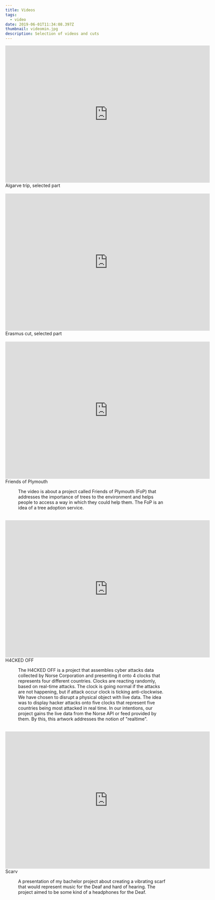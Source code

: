 ```yaml
---
title: Videos
tags:
  - video
date: 2019-06-01T11:34:08.397Z
thumbnail: videomin.jpg
description: Selection of videos and cuts
---
```


<div className="col">
<iframe src="https://player.vimeo.com/video/451550207" width="640" height="430" frameborder="0" allow="autoplay; fullscreen" allowfullscreen></iframe></div>

<dt>Algarve trip, selected part</dt>
<br>

<div className="col">
<iframe src="https://player.vimeo.com/video/451544701" width="640" height="430" frameborder="0" allow="autoplay; fullscreen" allowfullscreen></iframe></div>

<dt>Erasmus cut, selected part</dt>
<br>

<div className="col">
<iframe src="https://player.vimeo.com/video/160256412" width="640" height="430" frameborder="0" allow="autoplay; fullscreen" allowfullscreen></iframe></div>

<dt>Friends of Plymouth</dt>
  <dd>
    <p>
    The video is about a project called Friends of Plymouth (FoP) that addresses the importance of trees to the environment and helps people to access a way in which they could help them. The FoP is an idea of a tree adoption service.
    </p>
   </dd>
   <br>


<div className="col">
<iframe src="https://player.vimeo.com/video/195843661" width="640" height="430" frameborder="0" allow="autoplay; fullscreen" allowfullscreen></iframe></div>

<dt>H4CKED OFF</dt>
  <dd>
    <p>
    The H4CKED OFF is a project that assembles cyber attacks data collected by Norse Corporation and presenting it onto 4 clocks that represents four different countries. Clocks are reacting randomly, based on real-time attacks. The clock is going normal if the attacks are not happening, but if attack occur clock is ticking anti-clockwise. We have chosen to disrupt a physical object with live data. The idea was to display hacker attacks onto five clocks that represent five countries being most attacked in real time. In our intentions, our project gains the live data from the Norse API or feed provided by them. By this, this artwork addresses the notion of "realtime".
    </p>
  </dd>
  <br>

<div class="video">
<iframe src="https://player.vimeo.com/video/220961633" width="640" height="430" frameborder="0" allow="autoplay; fullscreen" allowfullscreen></iframe></div>

<dt>Scarv</dt>
 <dd>
    <p>
A presentation of my bachelor project about creating a vibrating scarf that would represent music for the Deaf and hard of hearing. The project aimed to be some kind of a headphones for the Deaf.
  </p>
  </dd>